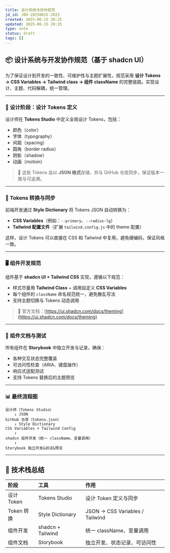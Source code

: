 ```yaml
---
title: 设计系统与协作规范
jd_id: J00-20250615-2025
created: 2025-06-15 20:25
updated: 2025-06-15 20:25
type: note
status: draft
tags: []
---
```


## 📦 设计系统与开发协作规范（基于 shadcn UI）

为了保证设计到开发的一致性、可维护性与主题扩展性，规范采用 **设计 Tokens → CSS Variables → Tailwind class → 组件 className** 的完整链路。实现设计、主题、代码解耦，统一管理。

---

### 🎨 设计阶段：设计 Tokens 定义

设计师在 **Tokens Studio** 中定义全局设计 Tokens，包括：

- 颜色（color）
- 字体（typography）
- 间距（spacing）
- 圆角（border radius）
- 阴影（shadow）
- 动画（motion）

> 📌 这些 Tokens 会以 **JSON 格式**存储，并与 GitHub 仓库同步，保证版本一致与可追溯。

---

### 🔄 Tokens 转换与同步

前端开发通过 **Style Dictionary** 将 Tokens JSON 自动转换为：

- **CSS Variables**（例如：`--primary`、`--radius-lg`）
- **Tailwind 配置文件**（扩展 `tailwind.config.js` 中的 theme 配置）

这样，设计 Tokens 可以直接在 CSS 和 Tailwind 中复用，避免硬编码，保证风格一致。

---

### 🖥️ 组件开发规范

组件基于 **shadcn UI + Tailwind CSS** 实现，遵循以下规范：

- 样式尽量用 **Tailwind Class** + 调用自定义 **CSS Variables**
- 每个组件的 `className` 命名规范统一，避免散乱写法
- 支持主题切换与 Tokens 动态调用

> 📌 官方文档：[https://ui.shadcn.com/docs/theming](https://ui.shadcn.com/docs/theming)

---

### 📖 组件文档与测试

所有组件在 **Storybook** 中独立开发与记录，确保：

- 各种交互状态完整覆盖
- 可访问性检查（ARIA、键盘操作）
- 响应式适配测试
- 支持 Tokens 替换后的主题预览

---

### 📊 最终流程图

```
设计师（Tokens Studio）
    ↓ JSON
GitHub 仓库（tokens.json）
    ↓ Style Dictionary
CSS Variables + Tailwind Config
    ↓
shadcn 组件开发（统一 className、变量调用）
    ↓
Storybook 独立开发&测试&预览
```

---

## 📌 技术栈总结

| 阶段       | 工具              | 作用                            |
| :--------- | :---------------- | :------------------------------ |
| 设计 Token | Tokens Studio     | 设计 Token 定义与同步           |
| Token 转换 | Style Dictionary  | JSON → CSS Variables / Tailwind |
| 组件开发   | shadcn + Tailwind | 统一 className、变量调用        |
| 组件文档   | Storybook         | 独立开发、状态记录、可访问性    |
